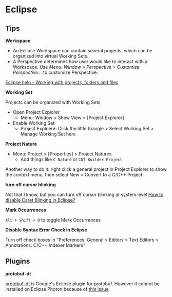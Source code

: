 # Eclipse


## Tips

**Workspace**

* An Eclipse Workspace can contain several projects, which can be organized into virtual Working Sets.
* A Perspective determines how user would like to interact with a Workspace. Use *Menu: Window > Perspective > Customize Perspective...* to customize Perspective.


[Eclipse help - Working with projects, folders and files](https://help.eclipse.org/luna/index.jsp?topic=%2Forg.eclipse.platform.doc.user%2Ftasks%2Ftasks-45a.htm)

**Working Set**

Projects can be organized with Working Sets

* Open Project Explorer
    * Menu: Window > Show View > [Project Explorer]
* Enable Working Set
    * Project Exploere: Click the little triangle > Select Working Set > Manage Working Set here

**Project Nature**

* Menu: Project > [Properties] > Project Natures
    * Add things like `C Nature` or `CDT Builder Project`

Another way to do it: right click a general project in Project Explorer to show the context menu, then select New > Convert to a C/C++ Project.

**turn off cursor blinking**

Not that I know, but you can turn off cursor blinking at system level [How to disable Caret Blinking in Eclipse?](https://stackoverflow.com/questions/49233299/how-to-disable-caret-blinking-in-eclipse)

**Mark Occurrences**

`Alt + Shift + O` to toggle Mark Occurrences

**Disable Syntax Error Check in Eclipse**

Turn off check boxes in "Preferences: General > Editors > Text Editors > Annotations: C/C++ Indexer Markers"


## Plugins

**protobuf-dt**

[protobuf-dt](https://github.com/google/protobuf-dt) is Google's Eclipse plugin for protobuf.
However it cannot be installed on Eclipse Photon because of [this issue](https://marketplace.eclipse.org/content/error/report/4252575)